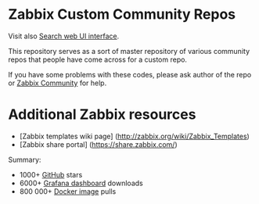 Zabbix Custom Community Repos
=============================



Visit also [Search web UI interface](http://monitoringartist.github.io/zabbix-searcher).

This repository serves as a sort of master repository of various community repos that people have come across for a custom repo.


If you have some problems with these codes, please ask author of the repo or [Zabbix Community](http://www.zabbix.com/community.php) for help.

    
Additional Zabbix resources
===========================

* [Zabbix templates wiki page] (http://zabbix.org/wiki/Zabbix_Templates)
* [Zabbix share portal] (https://share.zabbix.com/)

Summary:
* 1000+ [GitHub](https://github.com/monitoringartist/) stars
* 6000+ [Grafana dashboard](https://grafana.net/monitoringartist) downloads
* 800 000+ [Docker image](https://hub.docker.com/u/monitoringartist/) pulls
